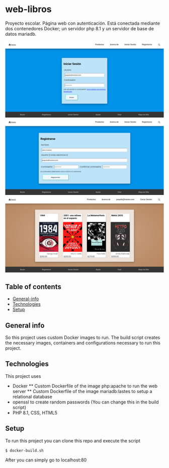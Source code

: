 # web-libros

Proyecto escolar. Página web con autenticación. Está conectada mediante dos contenedores Docker; un servidor php 8.1 y un servidor de base de datos mariadb.

![Login](./samples/login.png)
![Signup](./samples/signup.png)
![Books](./samples/books.png)

## Table of contents
* [General-info](#general-info)
* [Technologies](#technologies)
* [Setup](#setup)

## General info
So this project uses custom Docker images to run. 
The build script creates the necessary images, containers and configurations necessary to run this project.

## Technologies
This project uses
* Docker
** Custom Dockerfile of the image php:apache to run the web server
** Custom Dockerfile of the image mariadb:lastes to setup a relational database
* openssl to create random passwords (You can change this in the build script)
* PHP 8.1, CSS, HTML5

## Setup
To run this project you can clone this repo and execute the script 
```
$ docker-build.sh
```
After you can simply go to localhost:80